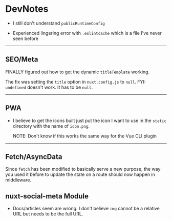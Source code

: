# DevNotes

- I still don't understand `publicRuntimeConfig`

- Experienced lingering error with `.eslintcache` which is a file I've never
  seen before

---

## SEO/Meta

FINALLY figured out how to get the dynamic `titleTemplate` working.

The fix was setting the `title` option in `nuxt.config.js` to `null`.
FYI: `undefined` doesn't work. It has to be `null`.

---

## PWA

- I believe to get the icons built just put the icon I want to use in the
  `static` directory with the name of `icon.png`.

  NOTE: Don't know if this works the same way for the Vue CLI plugin

---

## Fetch/AsyncData

Since `fetch` has been modified to basically serve a new purpose, the way you
used it before to update the state on a route should now happen in middleware.

## nuxt-social-meta Module

- Docs/articles seem are wrong. I don't believe `img` cannot be a relative URL
  but needs to be the full URL.
